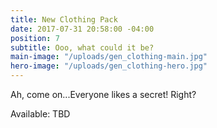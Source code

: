 ```yaml
---
title: New Clothing Pack
date: 2017-07-31 20:58:00 -04:00
position: 7
subtitle: Ooo, what could it be?
main-image: "/uploads/gen_clothing-main.jpg"
hero-image: "/uploads/gen_clothing-hero.jpg"
---
```


Ah, come on...Everyone likes a secret! Right? 

Available: TBD